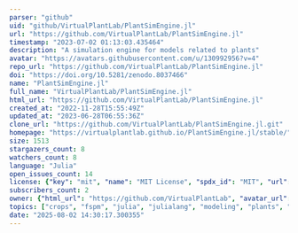```yaml
---
parser: "github"
uid: "github/VirtualPlantLab/PlantSimEngine.jl"
url: "https://github.com/VirtualPlantLab/PlantSimEngine.jl"
timestamp: "2023-07-02 01:13:03.435464"
description: "A simulation engine for models related to plants"
avatar: "https://avatars.githubusercontent.com/u/130992956?v=4"
repo_url: "https://github.com/VirtualPlantLab/PlantSimEngine.jl"
doi: "https://doi.org/10.5281/zenodo.8037466"
name: "PlantSimEngine.jl"
full_name: "VirtualPlantLab/PlantSimEngine.jl"
html_url: "https://github.com/VirtualPlantLab/PlantSimEngine.jl"
created_at: "2022-11-28T15:55:49Z"
updated_at: "2023-06-28T06:55:36Z"
clone_url: "https://github.com/VirtualPlantLab/PlantSimEngine.jl.git"
homepage: "https://virtualplantlab.github.io/PlantSimEngine.jl/stable/"
size: 1513
stargazers_count: 8
watchers_count: 8
language: "Julia"
open_issues_count: 14
license: {"key": "mit", "name": "MIT License", "spdx_id": "MIT", "url": "https://api.github.com/licenses/mit", "node_id": "MDc6TGljZW5zZTEz"}
subscribers_count: 2
owner: {"html_url": "https://github.com/VirtualPlantLab", "avatar_url": "https://avatars.githubusercontent.com/u/130992956?v=4", "login": "VirtualPlantLab", "type": "Organization"}
topics: ["crops", "fspm", "julia", "julialang", "modeling", "plants", "simulation"]
date: "2025-08-02 14:30:17.300355"
---
```

